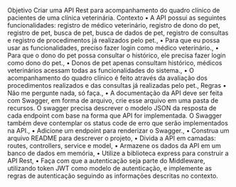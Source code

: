 Objetivo
Criar uma API Rest para acompanhamento do quadro clínico de pacientes de uma clínica veterinária.
Contexto
• A API possui as seguintes funcionalidades: registro de médico veterinário, registro de dono do pet, registro de pet, busca de pet, busca de dados de pet, registro de consultas e registro de procedimentos já realizados pelo pet.,
• Para que eu possa usar as funcionalidades, preciso fazer login como médico veterinário.,
• Para que o dono do pet possa consultar o histórico, ele precisa fazer login como dono do pet.,
• Donos de pet apenas consultam histórico, médicos veterinários acessam todas as funcionalidades do sistema.,
• O acompanhamento do quadro clínico é feito através da avaliação dos procedimentos realizados e das consultas já realizadas pelo pet.,
Regras
• Não me pergunte nada, só faça.,
• A documentação da API deve ser feita com Swagger, em forma de arquivo, crie esse arquivo em uma pasta de recursos. O swagger precisa descrever o modelo JSON da resposta de cada endpoint com base na forma que API for implementada. O Swagger também deve contemplar os status code de erro que serão implementados na API.,
• Adicione um endpoint para renderizar o Swagger.,
• Construa um arquivo README para descrever o projeto,
• Divida a API em camadas: routes, controllers, service e model,
• Armazene os dados da API em um banco de dados em memória,
• Utilize a biblioteca express para construir a API Rest,
• Faça com que a autenticação seja parte do Middleware, utilizando token JWT como modelo de autenticação, e implemente as regras de autenticação seguindo as informações descritas no contexto.